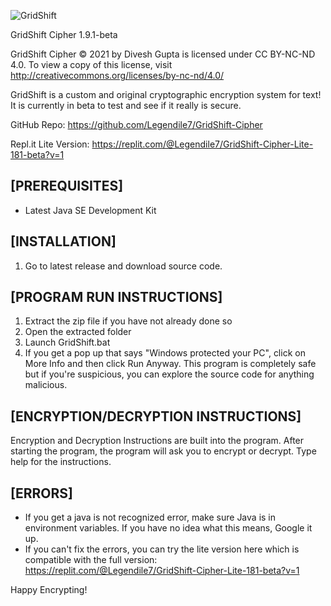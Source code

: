 ![GridShift](https://i.ibb.co/NZhLQMM/Grid-Shift.png)

GridShift Cipher 1.9.1-beta

GridShift Cipher © 2021 by Divesh Gupta is licensed under CC BY-NC-ND 4.0. 
To view a copy of this license, visit http://creativecommons.org/licenses/by-nc-nd/4.0/

GridShift is a custom and original cryptographic encryption system for text! It is currently in beta to test and see if it really is secure.

GitHub Repo: https://github.com/Legendile7/GridShift-Cipher

Repl.it Lite Version: https://replit.com/@Legendile7/GridShift-Cipher-Lite-181-beta?v=1


## [PREREQUISITES]
 - Latest Java SE Development Kit


## [INSTALLATION]
1. Go to latest release and download source code.


## [PROGRAM RUN INSTRUCTIONS]

1. Extract the zip file if you have not already done so
2. Open the extracted folder
3. Launch GridShift.bat
4. If you get a pop up that says "Windows protected your PC", click on More Info and then click Run Anyway. This program is completely safe but if you're suspicious, you can explore the source code for anything malicious.


## [ENCRYPTION/DECRYPTION INSTRUCTIONS]

Encryption and Decryption Instructions are built into the program.
After starting the program, the program will ask you to encrypt or decrypt. 
Type help for the instructions.


## [ERRORS]
 - If you get a java is not recognized error, make sure Java is in environment variables. If you have no idea what this means, Google it up.
 - If you can't fix the errors, you can try the lite version here which is compatible with the full version: https://replit.com/@Legendile7/GridShift-Cipher-Lite-181-beta?v=1


Happy Encrypting!
